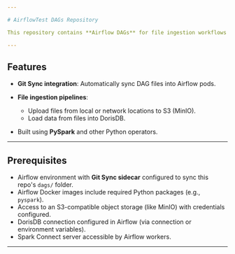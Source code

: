 ```yaml
---

# AirflowTest DAGs Repository

This repository contains **Airflow DAGs** for file ingestion workflows using **Git Sync** for deployment. The DAGs focus on ingesting files into **S3-compatible storage** (e.g., MinIO) and **DorisDB**.

---
```


## Features

* **Git Sync integration**: Automatically sync DAG files into Airflow pods.
* **File ingestion pipelines**:

  * Upload files from local or network locations to S3 (MinIO).
  * Load data from files into DorisDB.
* Built using **PySpark** and other Python operators.


---

## Prerequisites

* Airflow environment with **Git Sync sidecar** configured to sync this repo's `dags/` folder.
* Airflow Docker images include required Python packages (e.g., `pyspark`).
* Access to an S3-compatible object storage (like MinIO) with credentials configured.
* DorisDB connection configured in Airflow (via connection or environment variables).
* Spark Connect server accessible by Airflow workers.

---

